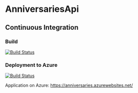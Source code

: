 # AnniversariesApi

## Continuous Integration

### Build
[![Build Status](https://dev.azure.com/kource/Small-Projects/_apis/build/status/mrdavidkovacs.AnniversariesApi?branchName=master)](https://dev.azure.com/kource/Small-Projects/_build/latest?definitionId=21&branchName=master)

### Deployment to Azure
[![Build Status](https://vsrm.dev.azure.com/kource/_apis/public/Release/badge/81a0a725-b160-432f-904f-61ec3be1b3d1/1/1)](https://dev.azure.com/kource/Small-Projects/_release?_a=releases&view=mine&definitionId=1)

Application on Azure: https://anniversaries.azurewebsites.net/
